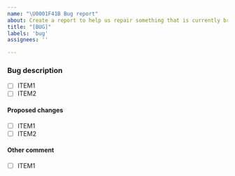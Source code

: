 ```yaml
---
name: "\U0001F41B Bug report"
about: Create a report to help us repair something that is currently broken
title: "[BUG]"
labels: 'bug'
assignees: ''

---
```

<!-- Thank you for contributing. 
These HTML commments will not render in the issue, but you can delete them once you've read them if you prefer! -->

### Bug description
<!-- Use this section to clearly and concisely describe the bug or errors. 
We suggest using bullets (indicated by * or -) or checkboxes [ ] (filled checkbox [x]) here -->

- [ ] ITEM1
- [ ] ITEM2

#### Proposed changes
<!-- What changes your propose to fix this bug. You can leave this out if you don't have a solution already. 
We suggest using bullets (indicated by * or -) or checkboxes [ ] (filled checkbox [x]) here -->

- [ ] ITEM1
- [ ] ITEM2

#### Other comment

- [ ] ITEM1
